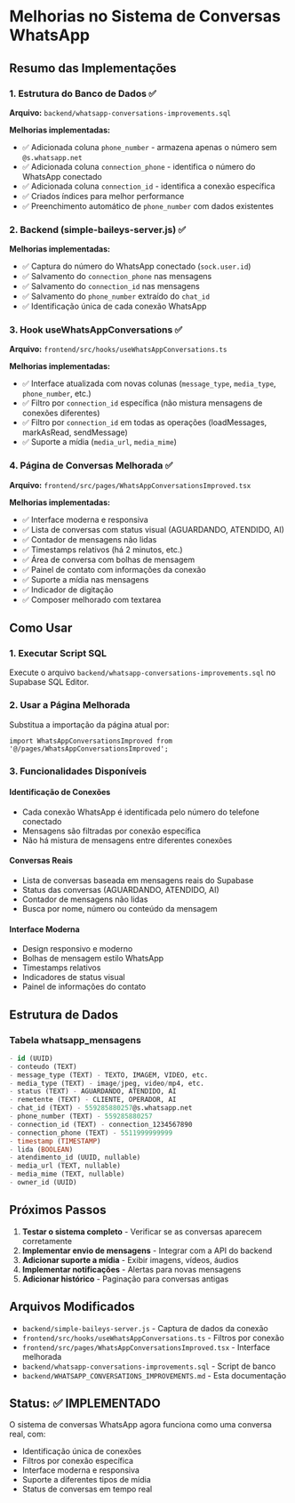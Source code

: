 # Melhorias no Sistema de Conversas WhatsApp

## Resumo das Implementações

### 1. Estrutura do Banco de Dados ✅

**Arquivo:** `backend/whatsapp-conversations-improvements.sql`

**Melhorias implementadas:**
- ✅ Adicionada coluna `phone_number` - armazena apenas o número sem `@s.whatsapp.net`
- ✅ Adicionada coluna `connection_phone` - identifica o número do WhatsApp conectado
- ✅ Adicionada coluna `connection_id` - identifica a conexão específica
- ✅ Criados índices para melhor performance
- ✅ Preenchimento automático de `phone_number` com dados existentes

### 2. Backend (simple-baileys-server.js) ✅

**Melhorias implementadas:**
- ✅ Captura do número do WhatsApp conectado (`sock.user.id`)
- ✅ Salvamento do `connection_phone` nas mensagens
- ✅ Salvamento do `connection_id` nas mensagens
- ✅ Salvamento do `phone_number` extraído do `chat_id`
- ✅ Identificação única de cada conexão WhatsApp

### 3. Hook useWhatsAppConversations ✅

**Arquivo:** `frontend/src/hooks/useWhatsAppConversations.ts`

**Melhorias implementadas:**
- ✅ Interface atualizada com novas colunas (`message_type`, `media_type`, `phone_number`, etc.)
- ✅ Filtro por `connection_id` específica (não mistura mensagens de conexões diferentes)
- ✅ Filtro por `connection_id` em todas as operações (loadMessages, markAsRead, sendMessage)
- ✅ Suporte a mídia (`media_url`, `media_mime`)

### 4. Página de Conversas Melhorada ✅

**Arquivo:** `frontend/src/pages/WhatsAppConversationsImproved.tsx`

**Melhorias implementadas:**
- ✅ Interface moderna e responsiva
- ✅ Lista de conversas com status visual (AGUARDANDO, ATENDIDO, AI)
- ✅ Contador de mensagens não lidas
- ✅ Timestamps relativos (há 2 minutos, etc.)
- ✅ Área de conversa com bolhas de mensagem
- ✅ Painel de contato com informações da conexão
- ✅ Suporte a mídia nas mensagens
- ✅ Indicador de digitação
- ✅ Composer melhorado com textarea

## Como Usar

### 1. Executar Script SQL
Execute o arquivo `backend/whatsapp-conversations-improvements.sql` no Supabase SQL Editor.

### 2. Usar a Página Melhorada
Substitua a importação da página atual por:
```tsx
import WhatsAppConversationsImproved from '@/pages/WhatsAppConversationsImproved';
```

### 3. Funcionalidades Disponíveis

#### Identificação de Conexões
- Cada conexão WhatsApp é identificada pelo número do telefone conectado
- Mensagens são filtradas por conexão específica
- Não há mistura de mensagens entre diferentes conexões

#### Conversas Reais
- Lista de conversas baseada em mensagens reais do Supabase
- Status das conversas (AGUARDANDO, ATENDIDO, AI)
- Contador de mensagens não lidas
- Busca por nome, número ou conteúdo da mensagem

#### Interface Moderna
- Design responsivo e moderno
- Bolhas de mensagem estilo WhatsApp
- Timestamps relativos
- Indicadores de status visual
- Painel de informações do contato

## Estrutura de Dados

### Tabela whatsapp_mensagens
```sql
- id (UUID)
- conteudo (TEXT)
- message_type (TEXT) - TEXTO, IMAGEM, VIDEO, etc.
- media_type (TEXT) - image/jpeg, video/mp4, etc.
- status (TEXT) - AGUARDANDO, ATENDIDO, AI
- remetente (TEXT) - CLIENTE, OPERADOR, AI
- chat_id (TEXT) - 559285880257@s.whatsapp.net
- phone_number (TEXT) - 559285880257
- connection_id (TEXT) - connection_1234567890
- connection_phone (TEXT) - 5511999999999
- timestamp (TIMESTAMP)
- lida (BOOLEAN)
- atendimento_id (UUID, nullable)
- media_url (TEXT, nullable)
- media_mime (TEXT, nullable)
- owner_id (UUID)
```

## Próximos Passos

1. **Testar o sistema completo** - Verificar se as conversas aparecem corretamente
2. **Implementar envio de mensagens** - Integrar com a API do backend
3. **Adicionar suporte a mídia** - Exibir imagens, vídeos, áudios
4. **Implementar notificações** - Alertas para novas mensagens
5. **Adicionar histórico** - Paginação para conversas antigas

## Arquivos Modificados

- `backend/simple-baileys-server.js` - Captura de dados da conexão
- `frontend/src/hooks/useWhatsAppConversations.ts` - Filtros por conexão
- `frontend/src/pages/WhatsAppConversationsImproved.tsx` - Interface melhorada
- `backend/whatsapp-conversations-improvements.sql` - Script de banco
- `backend/WHATSAPP_CONVERSATIONS_IMPROVEMENTS.md` - Esta documentação

## Status: ✅ IMPLEMENTADO

O sistema de conversas WhatsApp agora funciona como uma conversa real, com:
- Identificação única de conexões
- Filtros por conexão específica
- Interface moderna e responsiva
- Suporte a diferentes tipos de mídia
- Status de conversas em tempo real
